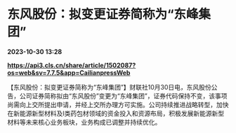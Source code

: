 # 东风股份：拟变更证券简称为“东峰集团”

**2023-10-30 13:28**

**https://api3.cls.cn/share/article/1502087?os=web&sv=7.7.5&app=CailianpressWeb**

【东风股份：拟变更证券简称为“东峰集团”】财联社10月30日电，东风股份公告，公司证券简称拟由“东风股份”变更为“东峰集团”，证券代码保持不变，该事项尚需向上交所提出申请，并经上交所办理方可实施。公司持续推进战略转型，加快在新能源新型材料及I类药包材领域的资金投入和资源布局，积极发展新能源新型材料等未来核心业务板块，业务构成已调整并持续优化。